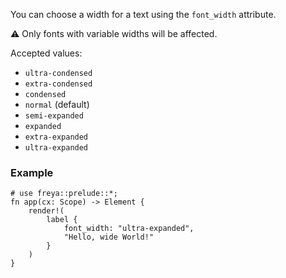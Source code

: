 You can choose a width for a text using the `font_width` attribute.

⚠️ Only fonts with variable widths will be affected.

Accepted values:

- `ultra-condensed`
- `extra-condensed`
- `condensed`
- `normal` (default)
- `semi-expanded`
- `expanded`
- `extra-expanded`
- `ultra-expanded`

### Example

```rust, no_run
# use freya::prelude::*;
fn app(cx: Scope) -> Element {
    render!(
        label {
            font_width: "ultra-expanded",
            "Hello, wide World!"
        }
    )
}
```
